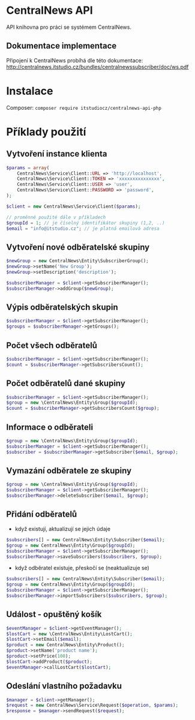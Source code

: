 # CentralNews API
API knihovna pro práci se systémem CentralNews.

## Dokumentace implementace
Připojení k CentralNews probíhá dle této dokumentace:
http://centralnews.itstudio.cz/bundles/centralnewssubscriber/doc/ws.pdf

# Instalace
Composer: ```composer require itstudiocz/centralnews-api-php```


# Příklady použití
## Vytvoření instance klienta
```php
$params = array(
    CentralNews\Service\Client::URL => 'http://localhost',
    CentralNews\Service\Client::TOKEN => 'xxxxxxxxxxxxxxx',
    CentralNews\Service\Client::USER => 'user',
    CentralNews\Service\Client::PASSWORD => 'password',
);

$client = new CentralNews\Service\Client($params);

// proměnné použité dále v příkladech
$groupId = 1; // je číselný identifikátor skupiny (1,2, ..)
$email = "info@itstudio.cz"; // je platná emailová adresa
```

## Vytvoření nové odběratelské skupiny
```php
$newGroup = new CentralNews\Entity\SubscriberGroup();
$newGroup->setName('New Group');
$newGroup->setDescription('description');

$subscriberManager = $client->getSubscriberManager();
$subscriberManager->addGroup($newGroup);
```

## Výpis odběratelských skupin
```php
$subscriberManager = $client->getSubscriberManager();
$groups = $subscriberManager->getGroups();
```

## Počet všech odběratelů
```php
$subscriberManager = $client->getSubscriberManager();
$count = $subscriberManager->getSubscribersCount();
```

## Počet odběratelů dané skupiny
```php
$subscriberManager = $client->getSubscriberManager();
$group = new \CentralNews\Entity\Group($groupId);
$count = $subscriberManager->getSubscribersCount($group);
```

## Informace o odběrateli
```php
$group = new \CentralNews\Entity\Group($groupId);
$subscriberManager = $client->getSubscriberManager();
$subscriber = $subscriberManager->getSubscriber($email, $group);
```

## Vymazání odběratele ze skupiny
```php
$group = new \CentralNews\Entity\Group($groupId);
$subscriberManager = $client->getSubscriberManager();
$subscriberManager->deleteSubscriber($email, $group);
```

## Přidání odběratelů
- když existují, aktualizují se jejich údaje
```php
$subscribers[] = new CentralNews\Entity\Subscriber($email);
$group = new CentralNews\Entity\Group($groupId);
$subscriberManager = $client->getSubscriberManager();
$subscriberManager->saveSubscribers($subscribers, $group);
```

- když odběratel existuje, přeskočí se (neaktualizuje se)
```php
$subscribers[] = new CentralNews\Entity\Subscriber($email);
$group = new CentralNews\Entity\Group($groupId);
$subscriberManager = $client->getSubscriberManager();
$subscriberManager->importSubscribers($subscribers, $group);
```

## Událost - opuštěný košík
```php
$eventManager = $client->getEventManager();
$lostCart = new \CentralNews\Entity\LostCart();
$lostCart->setEmail($email);
$product = new CentralNews\Entity\Product();
$product->setName('product name');
$product->setPrice(100);
$lostCart->addProduct($product);
$eventManager->callLostCart($lostCart);
```

## Odeslání vlastního požadavku
```php
$manager = $client->getManager();
$request = new CentralNews\Service\Request($operation, $params);
$response = $manager->sendRequest($request);
```
